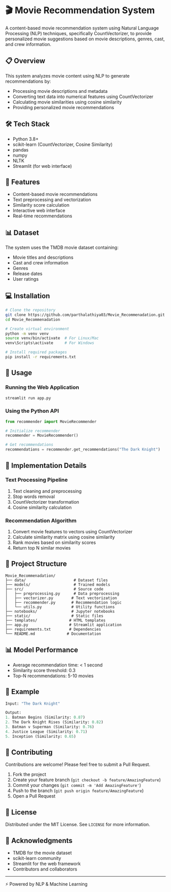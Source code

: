 # 🎬 Movie Recommendation System

A content-based movie recommendation system using Natural Language Processing (NLP) techniques, specifically CountVectorizer, to provide personalized movie suggestions based on movie descriptions, genres, cast, and crew information.

## 📋 Overview

This system analyzes movie content using NLP to generate recommendations by:
- Processing movie descriptions and metadata
- Converting text data into numerical features using CountVectorizer
- Calculating movie similarities using cosine similarity
- Providing personalized movie recommendations

## 🛠️ Tech Stack

- Python 3.8+
- scikit-learn (CountVectorizer, Cosine Similarity)
- pandas
- numpy
- NLTK
- Streamlit (for web interface)

## 🚀 Features

- Content-based movie recommendations
- Text preprocessing and vectorization
- Similarity score calculation
- Interactive web interface
- Real-time recommendations

## 📊 Dataset

The system uses the TMDB movie dataset containing:
- Movie titles and descriptions
- Cast and crew information
- Genres
- Release dates
- User ratings

## 💻 Installation

```bash
# Clone the repository
git clone https://github.com/parthalathiya03/Movie_Recommenadation.git
cd Movie_Recommenadation

# Create virtual environment
python -m venv venv
source venv/bin/activate  # For Linux/Mac
venv\Scripts\activate     # For Windows

# Install required packages
pip install -r requirements.txt
```

## 🎯 Usage

### Running the Web Application
```bash
streamlit run app.py
```

### Using the Python API
```python
from recommender import MovieRecommender

# Initialize recommender
recommender = MovieRecommender()

# Get recommendations
recommendations = recommender.get_recommendations("The Dark Knight")
```

## 🔧 Implementation Details

### Text Processing Pipeline
1. Text cleaning and preprocessing
2. Stop words removal
3. CountVectorizer transformation
4. Cosine similarity calculation

### Recommendation Algorithm
1. Convert movie features to vectors using CountVectorizer
2. Calculate similarity matrix using cosine similarity
3. Rank movies based on similarity scores
4. Return top N similar movies

## 📁 Project Structure
```
Movie_Recommenadation/
├── data/                     # Dataset files
├── models/                   # Trained models
├── src/                      # Source code
│   ├── preprocessing.py      # Data preprocessing
│   ├── vectorizer.py        # Text vectorization
│   ├── recommender.py       # Recommendation logic
│   └── utils.py             # Utility functions
├── notebooks/               # Jupyter notebooks
├── static/                  # Static files
├── templates/              # HTML templates
├── app.py                  # Streamlit application
├── requirements.txt        # Dependencies
└── README.md              # Documentation
```

## 📊 Model Performance

- Average recommendation time: < 1 second
- Similarity score threshold: 0.3
- Top-N recommendations: 5-10 movies

## 🌟 Example

```python
Input: "The Dark Knight"

Output:
1. Batman Begins (Similarity: 0.87)
2. The Dark Knight Rises (Similarity: 0.82)
3. Batman v Superman (Similarity: 0.76)
4. Justice League (Similarity: 0.71)
5. Inception (Similarity: 0.65)
```

## 🤝 Contributing

Contributions are welcome! Please feel free to submit a Pull Request.

1. Fork the project
2. Create your feature branch (`git checkout -b feature/AmazingFeature`)
3. Commit your changes (`git commit -m 'Add AmazingFeature'`)
4. Push to the branch (`git push origin feature/AmazingFeature`)
5. Open a Pull Request

## 📜 License

Distributed under the MIT License. See `LICENSE` for more information.

## 🙏 Acknowledgments

- TMDB for the movie dataset
- scikit-learn community
- Streamlit for the web framework
- Contributors and collaborators

---
⚡️ Powered by NLP & Machine Learning

